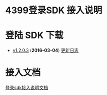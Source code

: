# 4399登录SDK 接入说明

# 登陆 SDK 下载

* [v1.2.0.3](https://github.com/4399SDKDev/4399LoginSDK/blob/master/m4399LoginSDK.zip) (__2016-03-04__) [更新日志](https://github.com/4399SDKDev/4399LoginSDK/blob/master/Document/LoginSDK_DOC.md)



# 接入文档

[登录sdk接入说明文档](https://github.com/4399SDKDev/4399LoginSDK/blob/master/Document/LoginSDK_DOC.md)   

